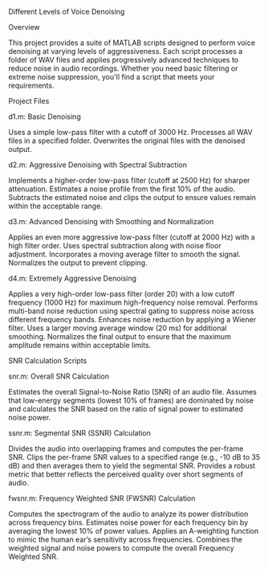 Different Levels of Voice Denoising


Overview

This project provides a suite of MATLAB scripts designed to perform voice denoising at varying levels of aggressiveness. Each script processes a folder of WAV files and applies progressively advanced techniques to reduce noise in audio recordings. Whether you need basic filtering or extreme noise suppression, you'll find a script that meets your requirements.



Project Files

d1.m: Basic Denoising

Uses a simple low-pass filter with a cutoff of 3000 Hz.
Processes all WAV files in a specified folder.
Overwrites the original files with the denoised output.

d2.m: Aggressive Denoising with Spectral Subtraction

Implements a higher-order low-pass filter (cutoff at 2500 Hz) for sharper attenuation.
Estimates a noise profile from the first 10% of the audio.
Subtracts the estimated noise and clips the output to ensure values remain within the acceptable range.

d3.m: Advanced Denoising with Smoothing and Normalization

Applies an even more aggressive low-pass filter (cutoff at 2000 Hz) with a high filter order.
Uses spectral subtraction along with noise floor adjustment.
Incorporates a moving average filter to smooth the signal.
Normalizes the output to prevent clipping.

d4.m: Extremely Aggressive Denoising

Applies a very high-order low-pass filter (order 20) with a low cutoff frequency (1000 Hz) for maximum high-frequency noise removal.
Performs multi-band noise reduction using spectral gating to suppress noise across different frequency bands.
Enhances noise reduction by applying a Wiener filter.
Uses a larger moving average window (20 ms) for additional smoothing.
Normalizes the final output to ensure that the maximum amplitude remains within acceptable limits.


SNR Calculation Scripts

snr.m: Overall SNR Calculation

Estimates the overall Signal-to-Noise Ratio (SNR) of an audio file.
Assumes that low-energy segments (lowest 10% of frames) are dominated by noise and calculates the SNR based on the ratio of signal power to estimated noise power.

ssnr.m: Segmental SNR (SSNR) Calculation

Divides the audio into overlapping frames and computes the per-frame SNR.
Clips the per-frame SNR values to a specified range (e.g., -10 dB to 35 dB) and then averages them to yield the segmental SNR.
Provides a robust metric that better reflects the perceived quality over short segments of audio.

fwsnr.m: Frequency Weighted SNR (FWSNR) Calculation

Computes the spectrogram of the audio to analyze its power distribution across frequency bins.
Estimates noise power for each frequency bin by averaging the lowest 10% of power values.
Applies an A-weighting function to mimic the human ear’s sensitivity across frequencies.
Combines the weighted signal and noise powers to compute the overall Frequency Weighted SNR.

